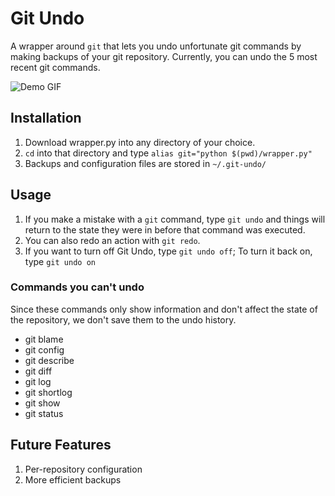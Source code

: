 Git Undo
========

A wrapper around `git` that lets you undo unfortunate git commands by making backups of your git repository. Currently, you can undo the 5 most recent git commands.

![Demo GIF](https://raw.githubusercontent.com/zhangela/git-undo/master/demo.gif)

Installation
----

1. Download wrapper.py into any directory of your choice.
2. `cd` into that directory and type `alias git="python $(pwd)/wrapper.py"`
3. Backups and configuration files are stored in `~/.git-undo/`

## Usage

1. If you make a mistake with a `git` command, type `git undo` and things will return to the state they were in before that command was executed.
2. You can also redo an action with `git redo`.
4. If you want to turn off Git Undo, type `git undo off`; To turn it back on, type `git undo on`

### Commands you can't undo

Since these commands only show information and don't affect the state of the repository, we don't save them to the undo history.

+ git blame
+ git config
+ git describe
+ git diff
+ git log
+ git shortlog
+ git show
+ git status

## Future Features

1. Per-repository configuration
2. More efficient backups